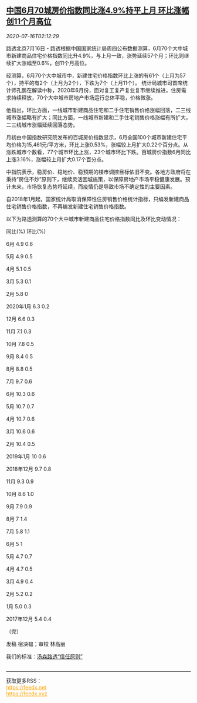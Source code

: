 <!--1594866198000-->
[中国6月70城房价指数同比涨4.9%持平上月 环比涨幅创11个月高位](https://cn.reuters.com/article/china-housing-price-june-0716-thur-idCNKCS24H083)
------

<div><i>2020-07-16T02:12:29</i></div><div class="StandardArticleBody_body"><p>路透北京7月16日 - 路透根据中国国家统计局周四公布数据测算，6月70个大中城市新建商品住宅价格指数同比升4.9%，与上月一致，涨势延续57个月；环比则继续扩大涨幅至0.6%，创11个月高位。 </p><p>经测算，6月70个大中城市中，新建住宅价格指数环比上涨的有61个（上月为57个），持平的有2个（上月为2个），下跌为7个（上月11个）。 统计局城市司首席统计师孔鹏在解读中称，2020年6月份，面对复工复产复业复市继续推进，住房需求持续释放，70个大中城市房地产市场运行总体平稳，价格微涨。 </p><p>他指出，环比方面，一线城市新建商品住宅和二手住宅销售价格涨幅回落，二三线城市涨幅略有扩大；同比方面，一线城市新建和二手住宅销售价格涨幅有所扩大，二三线城市涨幅延续回落态势。 </p><p>月初由中国指数研究院发布的百城房价指数显示，6月全国100个城市新建住宅平均价格为15,461元/平方米，环比上涨0.53%，涨幅较上月扩大0.22个百分点。从涨跌城市个数看，77个城市环比上涨，23个城市环比下跌。百城房价指数6月同比上涨3.16%，涨幅较上月扩大0.17个百分点。 </p><p>中指院表示，稳房价、稳地价、稳预期的楼市调控目标依旧不变。各地方政府将在秉持“房住不炒”原则下，继续灵活因城施策，以保障房地产市场平稳健康发展。预计未来，市场恢复态势将延续，而疫情仍是导致市场不确定性的主要因素。 </p><p>自2018年1月起，国家统计局取消保障性住房销售价格统计指标，只编发新建商品住宅销售价格指数，不再编发新建住宅销售价格指数。 </p><p>以下为路透测算的70个大中城市新建商品住宅价格指数同比及环比变动情况： </p><p>                       同比(%)     环比(%)           </p><p>           6月          4.9       0.6           </p><p>           5月          4.9       0.5           </p><p>           4月          5.1       0.5           </p><p>           3月          5.3       0.1           </p><p>           2月          5.8       0           </p><p>           2020年1月     6.3       0.2           </p><p>           12月         6.6       0.3           </p><p>           11月         7.1       0.3           </p><p>           10月         7.8       0.5           </p><p>           9月          8.4       0.5           </p><p>           8月          8.8       0.5           </p><p>           7月          9.7       0.6           </p><p>           6月          10.3      0.6           </p><p>           5月          10.7      0.7           </p><p>           4月          10.7      0.6           </p><p>           3月          10.6      0.6           </p><p>           2月          10.4      0.5           </p><p>           2019年1月     10        0.6           </p><p>           2018年12月    9.7       0.8           </p><p>           11月         9.3       0.9           </p><p>           10月         8.6       1.0           </p><p>           9月          7.9       0.9           </p><p>           8月          7         1.4           </p><p>           7月          5.8       1.1           </p><p>           6月          5         1           </p><p>           5月          4.7       0.7           </p><p>           4月          4.7       0.5           </p><p>           3月          4.9       0.4           </p><p>           2月          5.2       0.2           </p><p>           1月          5.0       0.3           </p><p>           2017年12月    5.4       0.4           </p><p> （完） </p><div class="Attribution_container"><div class="Attribution_attribution"><p class="Attribution_content">发稿 宿泱韫；审校 林高丽</p></div></div><div class="StandardArticleBody_trustBadgeContainer"><span class="StandardArticleBody_trustBadgeTitle">我们的标准：</span><span class="trustBadgeUrl"><a href="https://www.thomsonreuters.cn/content/dam/openweb/documents/pdf/china/brochures/about-us-1.pdf">汤森路透“信任原则”</a></span></div></div><br><hr><div>获取更多RSS：<br><a href="https://feedx.net" style="color:orange" target="_blank">https://feedx.net</a> <br><a href="https://feedx.xyz" style="color:orange" target="_blank">https://feedx.xyz</a><br></div>
